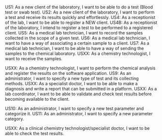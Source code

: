 US1: As a new client of the laboratory, I want to be able to do a test
(Blood test or swab test). US2: As a new client of the laboratory, I
want to perform a test and receive its results quickly and effortlessly.
US4: As a receptionist of the lab, I want to be able to register a NEW
client. US4B: As a receptionist of the laboratory, I intend to register
a test to be performed to a registered client. US5: As a medical lab
technician, I want to record the samples collected in the scope of a
given test. US6: As a medical lab technician, I want to have a way of
associating a certain sample to a client. US7: As a medical lab
technician, I want to be able to have a way of sending the samples to
the chemical laboratory. USXX: As a chemistry technologist, I want to
receive the samples.

USXX: As a chemistry technologist, I want to perform the chemical
analysis and register the results on the software application. US9: As
an administrator, I want to specify a new type of test and its
collecting methods. USXX: As a specialist doctor, I want to be able to
make a diagnosis and write a report that can be submitted in a platform.
USXX: As a lab coordinator, I want to be able to validate and check test
results before becoming available to the client.

US10: As an administrator, I want to specify a new test parameter and
categorize it. US11: As an administrator, I want to specify a new
parameter category.

USXX: As a clinical chemistry technologist/specialist doctor, I want to
be able to check the test results.
